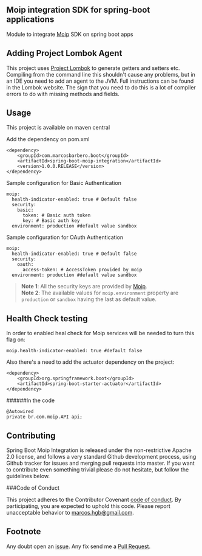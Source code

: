 Moip integration SDK for spring-boot applications
---
Module to integrate [Moip](https://moip.com.br/) SDK on spring boot apps

Adding Project Lombok Agent
---

This project uses [Project Lombok](http://projectlombok.org/features/index.html)
to generate getters and setters etc. Compiling from the command line this
shouldn't cause any problems, but in an IDE you need to add an agent
to the JVM. Full instructions can be found in the Lombok website. The
sign that you need to do this is a lot of compiler errors to do with
missing methods and fields.

Usage
----
This project is available on maven central

Add the dependency on pom.xml
```
<dependency>
    <groupId>com.marcosbarbero.boot</groupId>
    <artifactId>spring-boot-moip-integration</artifactId>
    <version>1.0.0.RELEASE</version>
</dependency>
```

Sample configuration for Basic Authentication

```
moip:
  health-indicator-enabled: true # Default false
  security:
    basic:
      token: # Basic auth token
      key: # Basic auth key
  environment: production #default value sandbox
```

Sample configuration for OAuth Authentication

```
moip:
  health-indicator-enabled: true # Default false
  security:
    oauth:
      access-token: # AccessToken provided by moip
  environment: production #default value sandbox
```

>**Note 1**: All the security keys are provided by  [Moip](https://moip.com.br/).  
>**Note 2**: The available values for `moip.environment` property are `production` or `sandbox` having the last as default value.  

Health Check testing
---
In order to enabled heal check for Moip services will be needed to turn this flag on:

``` 
moip.health-indicator-enabled: true #default false
```

Also there's a need to add the actuator dependency on the project:

```
<dependency>
    <groupId>org.springframework.boot</groupId>
    <artifactId>spring-boot-starter-actuator</artifactId>
</dependency>
```

######In the code
```
@Autowired
private br.com.moip.API api;
```

Contributing
---

Spring Boot Moip Integration is released under the non-restrictive Apache 2.0 license,
and follows a very standard Github development process, using Github tracker for issues
and merging pull requests into master. If you want to contribute even something trivial
please do not hesitate, but follow the guidelines below.

###Code of Conduct

This project adheres to the Contributor Covenant [code of conduct](https://github.com/marcosbarbero/spring-boot-moip-integration/blob/master/docs/code-of-conduct.adoc).
By participating, you are expected to uphold this code. Please report unacceptable behavior to marcos.hgb@gmail.com.

Footnote
---
Any doubt open an [issue](https://github.com/marcosbarbero/spring-boot-moip-integration/issues).
Any fix send me a [Pull Request](https://github.com/marcosbarbero/spring-boot-moip-integration/pulls).
